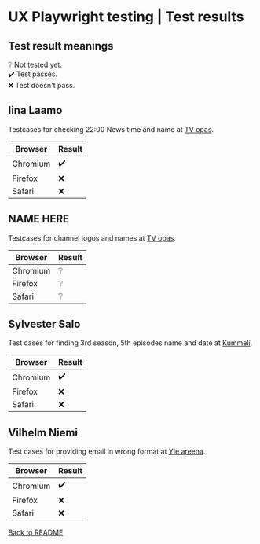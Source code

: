 # UX Playwright testing | Test results

## Test result meanings

❔ Not tested yet.\
✔️ Test passes.\
❌ Test doesn't pass.

## Iina Laamo
Testcases for checking 22:00 News time and name at
[TV opas](https://areena.yle.fi/tv/opas).

Browser  | Result
---------|-------
Chromium | ✔️
Firefox  | ❌
Safari   | ❌

## NAME HERE
Testcases for channel logos and names at
[TV opas](https://areena.yle.fi/tv/opas).

Browser  | Result
---------|-------
Chromium | ❔
Firefox  | ❔
Safari   | ❔

## Sylvester Salo
Test cases for finding 3rd season, 5th episodes name and date at
[Kummeli](https://areena.yle.fi/1-3339547).

Browser  | Result
---------|-------
Chromium | ✔️
Firefox  | ❌
Safari   | ❌

## Vilhelm Niemi
Test cases for providing email in wrong format at
[Yle areena](https://areena.yle.fi/tv).

Browser  | Result
---------|-------
Chromium | ✔️
Firefox  | ❌
Safari   | ❌

[Back to README](./README.md)

